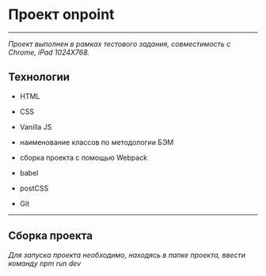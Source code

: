 # Проект onpoint

_____________

_Проект выполнен в рамках тестового задания, 
совместимость с Chrome, iPad 1024Х768._

## Технологии

- HTML
- CSS
- Vanilla JS


- наименование классов по методологии БЭМ
- сборка проекта с помощью Webpack
- babel
- postCSS
- Git

_____________
## Сборка проекта

_Для запуска проекта необходимо, находясь в папке проекта,
ввести команду npm run dev_